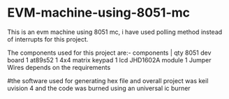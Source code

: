 # EVM-machine-using-8051-mc
This is an evm machine using 8051 mc, i have used polling method instead of interrupts for this project.


The components used for this project are:- 
components                           |                             qty
8051 dev board                                                      1
at89s52                                                             1
4x4 matrix keypad                                                   1
lcd JHD1602A module                                                 1
Jumper Wires                                            depends on the requirements

#the software used for generating hex file and overall project was keil uvision 4 and the code was burned using an universal ic burner
